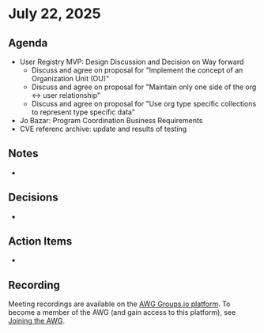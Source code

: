 # July 22, 2025

## Agenda

* User Registry MVP: Design Discussion and Decision on Way forward
  * Discuss and agree on proposal for "Implement the concept of an Organization Unit (OU)"
  * Discuss and agree on proposal for "Maintain only one side of the org <-> user relationship"
  * Discuss and agree on proposal for "Use org type specific collections to represent type specific data"
* Jo Bazar: Program Coordination Business Requirements
* CVE referenc archive: update and results of testing

## Notes

*

## Decisions

*

## Action Items

*

## Recording

Meeting recordings are available on the [AWG Groups.io platform](https://cve-cwe-programs.groups.io/g/AWG/files/MeetingRecordings).
To become a member of the AWG (and gain access to this platform), see [Joining the AWG](https://github.com/CVEProject/automation-working-group?tab=readme-ov-file#joining-the-awg).

